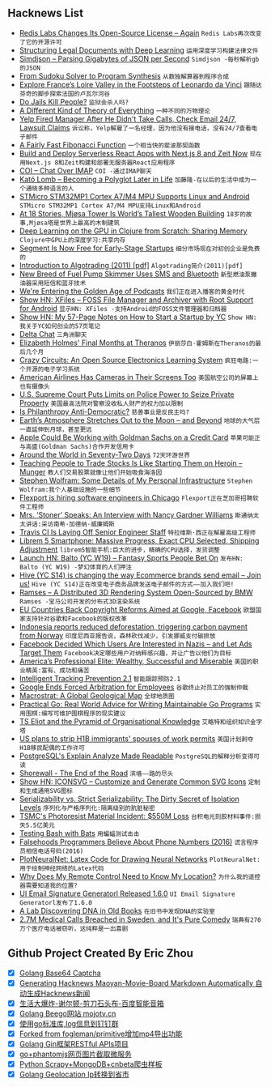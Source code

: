 ## Hacknews List


- [Redis Labs Changes Its Open-Source License – Again](https://techcrunch.com/2019/02/21/redis-labs-changes-its-open-source-license-again/)  `Redis Labs再次改变了它的开源许可`
- [Structuring Legal Documents with Deep Learning](https://blog.doctrine.fr/structuring-legal-documents-with-deep-learning/)  `运用深度学习构建法律文件`
- [Simdjson – Parsing Gigabytes of JSON per Second](https://github.com/lemire/simdjson)  `Simdjson -每秒解析gb的JSON`
- [From Sudoku Solver to Program Synthesis](https://synthetic-minds.com/try)  `从数独解算器到程序合成`
- [Explore France’s Loire Valley in the Footsteps of Leonardo da Vinci](https://www.smithsonianmag.com/travel/explore-frances-loire-valley-in-footsteps-of-leonardo-da-vinci-180971039/)  `跟随达芬奇的脚步探索法国的卢瓦尔河谷`
- [Do Jails Kill People?](https://www.newyorker.com/books/under-review/do-jails-kill-people)  `监狱会杀人吗?`
- [A Different Kind of Theory of Everything](https://www.newyorker.com/science/elements/a-different-kind-of-theory-of-everything)  `一种不同的万物理论`
- [Yelp Fired Manager After He Didn&#39;t Take Calls, Check Email 24/7, Lawsuit Claims](https://www.mercurynews.com/2019/02/20/yelp-fired-manager-after-he-didnt-take-calls-check-email-24-7-365-lawsuit-claims/)  `诉讼称，Yelp解雇了一名经理，因为他没有接电话，没有24/7查看电子邮件`
- [A Fairly Fast Fibonacci Function](http://www.oranlooney.com/post/fibonacci/)  `一个相当快的斐波那契函数`
- [Build and Deploy Serverless React Apps with Next.js 8 and Zeit Now](https://blog.hasura.io/build-and-deploy-serverless-apps-with-nextjs-8-zeit-now/)  `现在用Next.js 8和Zeit构建和部署无服务器React应用程序`
- [COI – Chat Over IMAP](https://www.coi-dev.org/)  `COI -通过IMAP聊天`
- [Kató Lomb – Becoming a Polyglot Later in Life](https://en.wikipedia.org/wiki/Kató_Lomb)  `加藤隆-在以后的生活中成为一个通晓多种语言的人`
- [STMicro STM32MP1 Cortex A7/M4 MPU Supports Linux and Android](https://www.cnx-software.com/2019/02/21/stmicro-stm32mp1-cortex-a7-m4-mpu/)  `STMicro STM32MP1 Cortex A7/M4 MPU支持Linux和Android`
- [At 18 Stories, Mjøsa Tower Is World’s Tallest Wooden Building](http://news.cision.com/metsa-wood/r/metsa-wood--at-18-storeys--mjosa-tower-in-brumunddal-to-take-title-of-world-s-tallest-wooden-buildin,c2325089)  `18岁的故事,Mjøsa塔是世界上最高的木制建筑`
- [Deep Learning on the GPU in Clojure from Scratch: Sharing Memory](https://dragan.rocks/articles/19/Deep-Learning-in-Clojure-From-Scratch-to-GPU-5-Sharing-Memory)  `Clojure中GPU上的深度学习:共享内存`
- [Segment Is Now Free for Early-Stage Startups](https://segment.com/startups/)  `细分市场现在对初创企业是免费的`
- [Introduction to Algotrading (2011) [pdf]](http://isomorphisms.sdf.org/maxdama.pdf)  `Algotrading简介(2011)[pdf]`
- [New Breed of Fuel Pump Skimmer Uses SMS and Bluetooth](https://krebsonsecurity.com/2019/02/new-breed-of-fuel-pump-skimmer-uses-sms-and-bluetooth/)  `新型燃油泵撇油器采用短信和蓝牙技术`
- [We&#39;re Entering the Golden Age of Podcasts](https://chartable.com/blog/golden-age-of-podcasts)  `我们正在进入播客的黄金时代`
- [Show HN: XFiles – FOSS File Manager and Archiver with Root Support for Android](https://github.com/pgp/XFiles)  `显示HN: XFiles -支持Android的FOSS文件管理器和归档器`
- [Show HN: My 57-Page Notes on How to Start a Startup by YC](https://docs.google.com/document/d/1wkJ6Ruh2IiR-caT-PS3n5Yt5VKcmIsVhuQwjgqK7030/edit)  `Show HN:我关于YC如何创业的57页笔记`
- [Delta Chat](https://delta.chat/)  `三角洲聊天`
- [Elizabeth Holmes&#39; Final Months at Theranos](https://www.vanityfair.com/news/2019/02/inside-elizabeth-holmess-final-months-at-theranos)  `伊丽莎白·霍姆斯在Theranos的最后几个月`
- [Crazy Circuits: An Open Source Electronics Learning System](https://www.instructables.com/id/Crazy-Circuits-an-Open-Source-Electronics-Learning/)  `疯狂电路:一个开源的电子学习系统`
- [American Airlines Has Cameras in Their Screens Too](https://www.buzzfeednews.com/article/nicolenguyen/american-airlines-planes-entertainment-system-cameras)  `美国航空公司的屏幕上也有摄像头`
- [U.S. Supreme Court Puts Limits on Police Power to Seize Private Property](https://www.nytimes.com/2019/02/20/us/politics/civil-asset-forfeiture-supreme-court.html)  `美国最高法院对警察没收私人财产的权力加以限制`
- [Is Philanthropy Anti-Democratic?](http://bostonreview.net/philosophy-religion/rob-reich-philanthropy-anti-democratic)  `慈善事业是反民主吗?`
- [Earth’s Atmosphere Stretches Out to the Moon – and Beyond](http://www.esa.int/Our_Activities/Space_Science/Earth_s_atmosphere_stretches_out_to_the_Moon_and_beyond)  `地球的大气层一直延伸到月球，甚至更远`
- [Apple Could Be Working with Goldman Sachs on a Credit Card](https://techcrunch.com/2019/02/21/apple-could-be-working-with-goldman-sachs-on-a-credit-card/)  `苹果可能正与高盛(Goldman Sachs)合作开发信用卡`
- [Around the World in Seventy-Two Days](https://en.wikipedia.org/wiki/Around_the_World_in_Seventy-Two_Days)  `72天环游世界`
- [Teaching People to Trade Stocks Is Like Starting Them on Heroin – Munger](https://www.evidenceinvestor.com/teaching-people-to-trade-stocks-is-like-starting-them-on-heroin-munger/)  `教人们交易股票就像让他们开始吸食海洛因`
- [Stephen Wolfram: Some Details of My Personal Infrastructure](https://blog.stephenwolfram.com/2019/02/seeking-the-productive-life-some-details-of-my-personal-infrastructure/)  `Stephen Wolfram:我个人基础设施的一些细节`
- [Flexport is hiring software engineers in Chicago](https://www.flexport.com/careers/department/engineering)  `Flexport正在芝加哥招聘软件工程师`
- [Mrs. ‘Stoner’ Speaks: An Interview with Nancy Gardner Williams](https://www.theparisreview.org/blog/2019/02/20/mrs-stoner-speaks-an-interview-with-nancy-gardner-williams/)  `斯通纳太太讲话:采访南希·加德纳·威廉姆斯`
- [Travis CI Is Laying Off Senior Engineer Staff](https://twitter.com/alicegoldfuss/status/1098604563664420865)  `特拉维斯·西正在解雇高级工程师`
- [Librem 5 Smartphone: Massive Progress, Exact CPU Selected, Shipping Adjustment](https://puri.sm/posts/massive-progress-exact-cpu-selected-minor-shipping-adjustment/)  `librem5智能手机:巨大的进步，精确的CPU选择，发货调整`
- [Launch HN: Balto (YC W19) – Fantasy Sports People Bet On](item?id=19220218)  `发布HN: Balto (YC W19) -梦幻体育的人们押注`
- [Hive (YC S14) is changing the way Ecommerce brands send email – Join us!](https://www.hive.co/l/feb-21-jobs-hn)  `Hive (YC S14)正在改变电子商务品牌发送电子邮件的方式——加入我们吧!`
- [Ramses – A Distributed 3D Rendering System Open-Sourced by BMW](https://github.com/GENIVI/ramses)  `Ramses -宝马公司开发的分布式3D渲染系统`
- [EU Countries Back Copyright Reforms Aimed at Google, Facebook](https://www.reuters.com/article/us-eu-copyright/eu-countries-back-copyright-reforms-aimed-at-google-facebook-idUSKCN1Q91WO)  `欧盟国家支持针对谷歌和Facebook的版权改革`
- [Indonesia reports reduced deforestation, triggering carbon payment from Norway](https://www.norway.no/en/indonesia/norway-indonesia/news-events/news2/indonesia-reports-reduced-deforestation-triggering-first-carbon-payment-from-norway/)  `印度尼西亚报告说，森林砍伐减少，引发挪威支付碳排放`
- [Facebook Decided Which Users Are Interested in Nazis – and Let Ads Target Them](https://www.latimes.com/business/technology/la-fi-tn-facebook-nazi-metal-ads-20190221-story.html)  `Facebook决定哪些用户对纳粹感兴趣，并让广告以他们为目标`
- [America’s Professional Elite: Wealthy, Successful and Miserable](https://www.nytimes.com/interactive/2019/02/21/magazine/elite-professionals-jobs-happiness.html)  `美国的职业精英:富有、成功和痛苦`
- [Intelligent Tracking Prevention 2.1](https://webkit.org/blog/8613/intelligent-tracking-prevention-2-1/)  `智能跟踪预防2.1`
- [Google Ends Forced Arbitration for Employees](https://techcrunch.com/2019/02/21/google-ends-forced-arbitration-for-employees/)  `谷歌终止对员工的强制仲裁`
- [Macrostrat: A Global Geological Map](https://macrostrat.org)  `全球地质图`
- [Practical Go: Real World Advice for Writing Maintainable Go Programs](https://dave.cheney.net/practical-go/presentations/qcon-china.html)  `实用围棋:编写可维护围棋程序的现实建议`
- [TS Eliot and the Pyramid of Organisational Knowledge](https://thehypertextual.com/2012/12/10/ts-eliot-and-the-pyramid-of-knowledge-in-organisations/)  `艾略特和组织知识金字塔`
- [US plans to strip H1B immigrants&#39; spouses of work permits](http://www.sfchronicle.com/business/article/Trump-administration-begins-effort-to-strip-work-13634442.php)  `美国计划剥夺H1B移民配偶的工作许可`
- [PostgreSQL&#39;s Explain Analyze Made Readable](http://explain.depesz.com)  `PostgreSQL的解释分析变得可读`
- [Shorewall - The End of the Road](https://sourceforge.net/p/shorewall/mailman/message/36589783/)  `滨墙——路的尽头`
- [Show HN: ICONSVG – Customize and Generate Common SVG Icons](https://iconsvg.xyz/)  `定制和生成通用SVG图标`
- [Serializability vs. Strict Serializability: The Dirty Secret of Isolation Levels](https://fauna.com/blog/serializability-vs-strict-serializability-the-dirty-secret-of-database-isolation-levels)  `序列化与严格序列化:隔离级别的肮脏秘密`
- [TSMC&#39;s Photoresist Material Incident: $550M Loss](https://www.anandtech.com/show/13975/tsmcs-fab-14b-photoresist-material-incident-550-million-in-lost-revenue)  `台积电光刻胶材料事件:损失5.5亿美元`
- [Testing Bash with Bats](https://opensource.com/article/19/2/testing-bash-bats)  `用蝙蝠测试击击`
- [Falsehoods Programmers Believe About Phone Numbers (2016)](https://github.com/googlei18n/libphonenumber/blob/master/FALSEHOODS.md)  `谎言程序员相信电话号码(2016)`
- [PlotNeuralNet: Latex Code for Drawing Neural Networks](https://github.com/HarisIqbal88/PlotNeuralNet)  `PlotNeuralNet:用于绘制神经网络的Latex代码`
- [Why Does My Remote Control Need to Know My Location?](https://shkspr.mobi/blog/2019/02/why-does-my-remote-control-need-to-know-my-location/)  `为什么我的遥控器需要知道我的位置?`
- [UI Email Signature Generatorl Released 1.6.0](https://github.com/antonreshetov/mysigmail)  `UI Email Signature Generatorl发布了1.6.0`
- [A Lab Discovering DNA in Old Books](https://www.theatlantic.com/science/archive/2019/02/dna-books-artifacts/582814/)  `在旧书中发现DNA的实验室`
- [2.7M Medical Calls Breached in Sweden, and It&#39;s Pure Comedy](https://www.hjorthjort.xyz/2019/02/20/2.7_million_medical_calls_breached_in_sweden_-_it%27s_pure_commedy.html)  `瑞典有270万个医疗电话被窃听，这纯粹是一出喜剧`

## Github Project Created By Eric Zhou

- [x] [Golang Base64 Captcha](https://github.com/mojocn/base64Captcha)
- [x] [Generating Hacknews Maoyan-Movie-Board Markdown Automatically 自动生成Hacknews新闻](https://github.com/dejavuzhou/md-genie)
- [x] [生活大爆炸-谢尔顿-剪刀石头布-百度智能音箱](https://github.com/mojocn/dueros-bang-game)
- [x] [Golang Beego网站 mojotv.cn](https://github.com/mojocn/www.mojotv.cn)
- [x] [使用go标准库,log信息到钉钉群](https://github.com/mojocn/dooger)
- [x] [Forked from fogleman/primitive增加mp4导出功能](https://github.com/mojocn/primitive)
- [x] [Golang Gin框架RESTful APIs项目](https://github.com/JJJJJJJerk/ezier-golang-web-api-framework)
- [x] [go+phantomjs网页图片截取微服务](https://github.com/mojocn/screen_shot)
- [x] [Python Scrapy+MongoDB+cnbeta爬虫样板](https://github.com/mojocn/scrapy_mongodb_boilerplate_cnbeta)
- [x] [Golang Geolocation Ip转换到省市](https://github.com/mojocn/ip2location)
